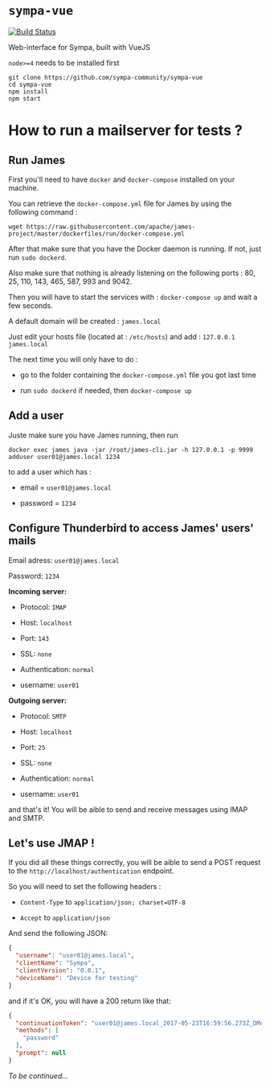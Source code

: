 # `sympa-vue`

[![Build Status](https://travis-ci.org/sympa-community/sympa-vue.svg?branch=master)](https://travis-ci.org/sympa-community/sympa-vue)

Web-interface for Sympa, built with VueJS

`node>=4` needs to be installed first

```shell
git clone https://github.com/sympa-community/sympa-vue
cd sympa-vue
npm install
npm start
```

# How to run a mailserver for tests ?

## Run James

First you'll need to have `docker` and `docker-compose` installed on your machine.

You can retrieve the `docker-compose.yml` file for James by using the following command :

`wget https://raw.githubusercontent.com/apache/james-project/master/dockerfiles/run/docker-compose.yml`

After that make sure that you have the Docker daemon is running. If not, just run `sudo dockerd`.

Also make sure that nothing is already listening on the following ports : 80, 25, 110, 143, 465, 587, 993 and 9042.

Then you will have to start the services with : `docker-compose up` and wait a few seconds.

A default domain will be created : `james.local`

Just edit your hosts file (located at : `/etc/hosts`) and add : `127.0.0.1  james.local`

The next time you will only have to do :

  - go to the folder containing the `docker-compose.yml` file you got last time

  - run `sudo dockerd` if needed, then `docker-compose up`

## Add a user

Juste make sure you have James running, then run

`docker exec james java -jar /root/james-cli.jar -h 127.0.0.1 -p 9999 adduser user01@james.local 1234`

to add a user which has :

  - email = `user01@james.local`

  - password = `1234`

## Configure Thunderbird to access James' users' mails

Email adress: `user01@james.local`

Password: `1234`

**Incoming server:**

  - Protocol: `IMAP`

  - Host: `localhost`

  - Port: `143`

  - SSL: `none`

  - Authentication: `normal`

  - username: `user01`

**Outgoing server:**

  - Protocol: `SMTP`

  - Host: `localhost`

  - Port: `25`

  - SSL: `none`

  - Authentication: `normal`

  - username: `user01`

and that's it! You will be aible to send and receive messages using IMAP and SMTP.

## Let's use JMAP !

If you did all these things correctly, you will be aible to send a POST request to the `http://localhost/authentication` endpoint.

So you will need to set the following headers :

  - `Content-Type` to `application/json; charset=UTF-8`

  - `Accept` to `application/json`

And send the following JSON:

```json
{
  "username": "user01@james.local",
  "clientName": "Sympa",
  "clientVersion": "0.0.1",
  "deviceName": "Device for testing"
}
```

and if it's OK, you will have a 200 return like that:

```json
{
  "continuationToken": "user01@james.local_2017-05-23T16:59:56.273Z_DMoVfgOk73rQE6PIpZ3bu8A73nDUkZFzZ0r940plo2Ej/AP2S2PfgLSH/oaugafyjohdlO6g+znX+38TA0rjipI/3aTh0q42Vy+tAPccy87sFqeC+tLpJoukN9bhEFOlpPknz6TMyaW/5P7u0gNLYv5qiKvTxUSulOb4/dpmEnt1y+u7SdmAOb/Jt63e9NhWE3YEUz9uUzUXVXcqBX5eJSMBId35f6HnXUu5n+ESFip81cI6r34xX/HDf2+mltTTisQdycH5Trjgh6M5R17SJ06DGJkv6iHBccjY3na+scCaXo0O3hYScm9lKGeL9gXpNOibUoUyjfSixZC0N1sDCA==",
  "methods": [
    "password"
  ],
  "prompt": null
}
```

*To be continued...*

